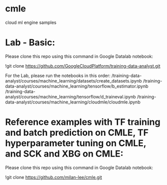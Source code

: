 # cmle
cloud ml engine samples

# Lab - Basic:
Please clone this repo using this command in Google Datalab notebook:

!git clone https://github.com/GoogleCloudPlatform/training-data-analyst.git

For the Lab, please run the notebooks in this order:
/training-data-analyst/courses/machine_learning/datasets/create_datasets.ipynb
/training-data-analyst/courses/machine_learning/tensorflow/b_estimator.ipynb
/training-data-analyst/courses/machine_learning/tensorflow/d_traineval.ipynb
/training-data-analyst/courses/machine_learning/cloudmle/cloudmle.ipynb

# Reference examples with TF training and batch prediction on CMLE, TF hyperparameter tuning on CMLE, and SCK and XBG on CMLE:

Please clone this repo using this command in Google Datalab notebook:

!git clone https://github.com/milan-lee/cmle.git

